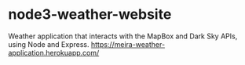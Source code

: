 # node3-weather-website


 Weather application that interacts with the MapBox and Dark Sky APIs, using Node and Express.
 https://meira-weather-application.herokuapp.com/
